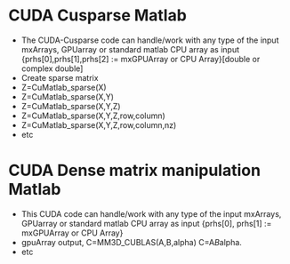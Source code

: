 # CUDA Cusparse Matlab

 * The CUDA-Cusparse code can handle/work with  any type of the input mxArrays, GPUarray or standard matlab CPU array as input   {prhs[0],prhs[1],prhs[2]  := mxGPUArray or CPU Array}[double or complex double]
 * Create sparse matrix  
 * Z=CuMatlab_sparse(X) 
 * Z=CuMatlab_sparse(X,Y)
 * Z=CuMatlab_sparse(X,Y,Z)
 * Z=CuMatlab_sparse(X,Y,Z,row,column) 
 * Z=CuMatlab_sparse(X,Y,Z,row,column,nz)
 * etc
 
 # CUDA Dense matrix manipulation Matlab
 
 * This CUDA code can handle/work with  any type of the input mxArrays,  GPUarray or standard matlab CPU array as input {prhs[0], prhs[1] := mxGPUArray or CPU Array}
 * gpuArray output, C=MM3D_CUBLAS(A,B,alpha) C=A*B*alpha.
 * etc

 
